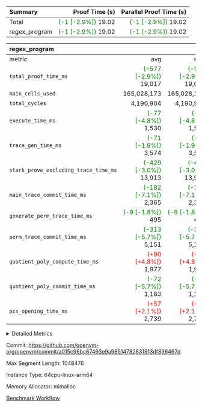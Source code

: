 | Summary | Proof Time (s) | Parallel Proof Time (s) |
|:---|---:|---:|
| Total | <span style='color: green'>(-1 [-2.9%])</span> 19.02 | <span style='color: green'>(-1 [-2.9%])</span> 19.02 |
| regex_program | <span style='color: green'>(-1 [-2.9%])</span> 19.02 | <span style='color: green'>(-1 [-2.9%])</span> 19.02 |


| regex_program |||||
|:---|---:|---:|---:|---:|
|metric|avg|sum|max|min|
| `total_proof_time_ms ` | <span style='color: green'>(-577 [-2.9%])</span> 19,017 | <span style='color: green'>(-577 [-2.9%])</span> 19,017 | <span style='color: green'>(-577 [-2.9%])</span> 19,017 | <span style='color: green'>(-577 [-2.9%])</span> 19,017 |
| `main_cells_used     ` |  165,028,173 |  165,028,173 |  165,028,173 |  165,028,173 |
| `total_cycles        ` |  4,190,904 |  4,190,904 |  4,190,904 |  4,190,904 |
| `execute_time_ms     ` | <span style='color: green'>(-77 [-4.8%])</span> 1,530 | <span style='color: green'>(-77 [-4.8%])</span> 1,530 | <span style='color: green'>(-77 [-4.8%])</span> 1,530 | <span style='color: green'>(-77 [-4.8%])</span> 1,530 |
| `trace_gen_time_ms   ` | <span style='color: green'>(-71 [-1.9%])</span> 3,574 | <span style='color: green'>(-71 [-1.9%])</span> 3,574 | <span style='color: green'>(-71 [-1.9%])</span> 3,574 | <span style='color: green'>(-71 [-1.9%])</span> 3,574 |
| `stark_prove_excluding_trace_time_ms` | <span style='color: green'>(-429 [-3.0%])</span> 13,913 | <span style='color: green'>(-429 [-3.0%])</span> 13,913 | <span style='color: green'>(-429 [-3.0%])</span> 13,913 | <span style='color: green'>(-429 [-3.0%])</span> 13,913 |
| `main_trace_commit_time_ms` | <span style='color: green'>(-182 [-7.1%])</span> 2,365 | <span style='color: green'>(-182 [-7.1%])</span> 2,365 | <span style='color: green'>(-182 [-7.1%])</span> 2,365 | <span style='color: green'>(-182 [-7.1%])</span> 2,365 |
| `generate_perm_trace_time_ms` | <span style='color: green'>(-9 [-1.8%])</span> 495 | <span style='color: green'>(-9 [-1.8%])</span> 495 | <span style='color: green'>(-9 [-1.8%])</span> 495 | <span style='color: green'>(-9 [-1.8%])</span> 495 |
| `perm_trace_commit_time_ms` | <span style='color: green'>(-313 [-5.7%])</span> 5,151 | <span style='color: green'>(-313 [-5.7%])</span> 5,151 | <span style='color: green'>(-313 [-5.7%])</span> 5,151 | <span style='color: green'>(-313 [-5.7%])</span> 5,151 |
| `quotient_poly_compute_time_ms` | <span style='color: red'>(+90 [+4.8%])</span> 1,977 | <span style='color: red'>(+90 [+4.8%])</span> 1,977 | <span style='color: red'>(+90 [+4.8%])</span> 1,977 | <span style='color: red'>(+90 [+4.8%])</span> 1,977 |
| `quotient_poly_commit_time_ms` | <span style='color: green'>(-72 [-5.7%])</span> 1,183 | <span style='color: green'>(-72 [-5.7%])</span> 1,183 | <span style='color: green'>(-72 [-5.7%])</span> 1,183 | <span style='color: green'>(-72 [-5.7%])</span> 1,183 |
| `pcs_opening_time_ms ` | <span style='color: red'>(+57 [+2.1%])</span> 2,739 | <span style='color: red'>(+57 [+2.1%])</span> 2,739 | <span style='color: red'>(+57 [+2.1%])</span> 2,739 | <span style='color: red'>(+57 [+2.1%])</span> 2,739 |



<details>
<summary>Detailed Metrics</summary>

| group | num_segments | keygen_time_ms | commit_exe_time_ms |
| --- | --- | --- | --- |
| regex_program | 1 | 712 | 39 | 

| group | air_name | quotient_deg | interactions | constraints |
| --- | --- | --- | --- | --- |
| regex_program | AccessAdapterAir<16> | 2 | 5 | 14 | 
| regex_program | AccessAdapterAir<2> | 2 | 5 | 14 | 
| regex_program | AccessAdapterAir<32> | 2 | 5 | 14 | 
| regex_program | AccessAdapterAir<4> | 2 | 5 | 14 | 
| regex_program | AccessAdapterAir<64> | 2 | 5 | 14 | 
| regex_program | AccessAdapterAir<8> | 2 | 5 | 14 | 
| regex_program | BitwiseOperationLookupAir<8> | 2 | 2 | 4 | 
| regex_program | KeccakVmAir | 2 | 321 | 4,571 | 
| regex_program | MemoryMerkleAir<8> | 2 | 4 | 40 | 
| regex_program | PersistentBoundaryAir<8> | 2 | 3 | 6 | 
| regex_program | PhantomAir | 2 | 3 | 5 | 
| regex_program | Poseidon2PeripheryAir<BabyBearParameters>, 1> | 2 | 1 | 286 | 
| regex_program | ProgramAir | 1 | 1 | 4 | 
| regex_program | RangeTupleCheckerAir<2> | 1 | 1 | 4 | 
| regex_program | VariableRangeCheckerAir | 1 | 1 | 4 | 
| regex_program | VmAirWrapper<Rv32BaseAluAdapterAir, BaseAluCoreAir<4, 8> | 2 | 19 | 43 | 
| regex_program | VmAirWrapper<Rv32BaseAluAdapterAir, LessThanCoreAir<4, 8> | 2 | 17 | 39 | 
| regex_program | VmAirWrapper<Rv32BaseAluAdapterAir, ShiftCoreAir<4, 8> | 2 | 23 | 90 | 
| regex_program | VmAirWrapper<Rv32BranchAdapterAir, BranchEqualCoreAir<4> | 2 | 11 | 25 | 
| regex_program | VmAirWrapper<Rv32BranchAdapterAir, BranchLessThanCoreAir<4, 8> | 2 | 13 | 41 | 
| regex_program | VmAirWrapper<Rv32CondRdWriteAdapterAir, Rv32JalLuiCoreAir> | 2 | 10 | 22 | 
| regex_program | VmAirWrapper<Rv32HintStoreAdapterAir, Rv32HintStoreCoreAir> | 2 | 15 | 17 | 
| regex_program | VmAirWrapper<Rv32JalrAdapterAir, Rv32JalrCoreAir> | 2 | 16 | 20 | 
| regex_program | VmAirWrapper<Rv32LoadStoreAdapterAir, LoadSignExtendCoreAir<4, 8> | 2 | 18 | 33 | 
| regex_program | VmAirWrapper<Rv32LoadStoreAdapterAir, LoadStoreCoreAir<4> | 2 | 17 | 38 | 
| regex_program | VmAirWrapper<Rv32MultAdapterAir, DivRemCoreAir<4, 8> | 2 | 25 | 88 | 
| regex_program | VmAirWrapper<Rv32MultAdapterAir, MulHCoreAir<4, 8> | 2 | 24 | 38 | 
| regex_program | VmAirWrapper<Rv32MultAdapterAir, MultiplicationCoreAir<4, 8> | 2 | 19 | 26 | 
| regex_program | VmAirWrapper<Rv32RdWriteAdapterAir, Rv32AuipcCoreAir> | 2 | 11 | 15 | 
| regex_program | VmConnectorAir | 2 | 3 | 9 | 

| group | air_name | segment | rows | prep_cols | perm_cols | main_cols | cells |
| --- | --- | --- | --- | --- | --- | --- | --- |
| regex_program | AccessAdapterAir<2> | 0 | 64 |  | 24 | 11 | 2,240 | 
| regex_program | AccessAdapterAir<4> | 0 | 32 |  | 24 | 13 | 1,184 | 
| regex_program | AccessAdapterAir<8> | 0 | 131,072 |  | 24 | 17 | 5,373,952 | 
| regex_program | BitwiseOperationLookupAir<8> | 0 | 65,536 | 3 | 8 | 2 | 655,360 | 
| regex_program | KeccakVmAir | 0 | 32 |  | 1,288 | 3,164 | 142,464 | 
| regex_program | MemoryMerkleAir<8> | 0 | 131,072 |  | 20 | 32 | 6,815,744 | 
| regex_program | PersistentBoundaryAir<8> | 0 | 131,072 |  | 12 | 20 | 4,194,304 | 
| regex_program | PhantomAir | 0 | 512 |  | 12 | 6 | 9,216 | 
| regex_program | Poseidon2PeripheryAir<BabyBearParameters>, 1> | 0 | 16,384 |  | 8 | 300 | 5,046,272 | 
| regex_program | ProgramAir | 0 | 131,072 |  | 8 | 10 | 2,359,296 | 
| regex_program | RangeTupleCheckerAir<2> | 0 | 524,288 | 2 | 8 | 1 | 4,718,592 | 
| regex_program | VariableRangeCheckerAir | 0 | 262,144 | 2 | 8 | 1 | 2,359,296 | 
| regex_program | VmAirWrapper<Rv32BaseAluAdapterAir, BaseAluCoreAir<4, 8> | 0 | 2,097,152 |  | 80 | 36 | 243,269,632 | 
| regex_program | VmAirWrapper<Rv32BaseAluAdapterAir, LessThanCoreAir<4, 8> | 0 | 65,536 |  | 40 | 37 | 5,046,272 | 
| regex_program | VmAirWrapper<Rv32BaseAluAdapterAir, ShiftCoreAir<4, 8> | 0 | 262,144 |  | 52 | 53 | 27,525,120 | 
| regex_program | VmAirWrapper<Rv32BranchAdapterAir, BranchEqualCoreAir<4> | 0 | 524,288 |  | 48 | 26 | 38,797,312 | 
| regex_program | VmAirWrapper<Rv32BranchAdapterAir, BranchLessThanCoreAir<4, 8> | 0 | 262,144 |  | 56 | 32 | 23,068,672 | 
| regex_program | VmAirWrapper<Rv32CondRdWriteAdapterAir, Rv32JalLuiCoreAir> | 0 | 131,072 |  | 44 | 18 | 8,126,464 | 
| regex_program | VmAirWrapper<Rv32HintStoreAdapterAir, Rv32HintStoreCoreAir> | 0 | 16,384 |  | 36 | 26 | 1,015,808 | 
| regex_program | VmAirWrapper<Rv32JalrAdapterAir, Rv32JalrCoreAir> | 0 | 131,072 |  | 36 | 28 | 8,388,608 | 
| regex_program | VmAirWrapper<Rv32LoadStoreAdapterAir, LoadSignExtendCoreAir<4, 8> | 0 | 1,024 |  | 76 | 35 | 113,664 | 
| regex_program | VmAirWrapper<Rv32LoadStoreAdapterAir, LoadStoreCoreAir<4> | 0 | 2,097,152 |  | 72 | 40 | 234,881,024 | 
| regex_program | VmAirWrapper<Rv32MultAdapterAir, DivRemCoreAir<4, 8> | 0 | 128 |  | 104 | 57 | 20,608 | 
| regex_program | VmAirWrapper<Rv32MultAdapterAir, MulHCoreAir<4, 8> | 0 | 256 |  | 100 | 39 | 35,584 | 
| regex_program | VmAirWrapper<Rv32MultAdapterAir, MultiplicationCoreAir<4, 8> | 0 | 65,536 |  | 80 | 31 | 7,274,496 | 
| regex_program | VmAirWrapper<Rv32RdWriteAdapterAir, Rv32AuipcCoreAir> | 0 | 65,536 |  | 28 | 21 | 3,211,264 | 
| regex_program | VmConnectorAir | 0 | 2 | 1 | 12 | 4 | 32 | 

| group | segment | trace_gen_time_ms | total_proof_time_ms | total_cycles | total_cells | stark_prove_excluding_trace_time_ms | quotient_poly_compute_time_ms | quotient_poly_commit_time_ms | perm_trace_commit_time_ms | pcs_opening_time_ms | main_trace_commit_time_ms | main_cells_used | generate_perm_trace_time_ms | execute_time_ms |
| --- | --- | --- | --- | --- | --- | --- | --- | --- | --- | --- | --- | --- | --- | --- |
| regex_program | 0 | 3,574 | 19,017 | 4,190,904 | 632,452,480 | 13,913 | 1,977 | 1,183 | 5,151 | 2,739 | 2,365 | 165,028,173 | 495 | 1,530 | 

</details>


Commit: https://github.com/openvm-org/openvm/commit/a015c96bc67493e9a98514782831913df836467d

Max Segment Length: 1048476

Instance Type: 64cpu-linux-arm64

Memory Allocator: mimalloc

[Benchmark Workflow](https://github.com/openvm-org/openvm/actions/runs/12659221428)
